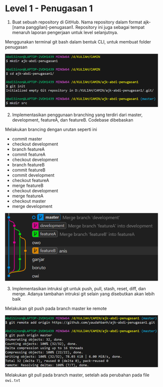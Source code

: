 # Level 1 - Penugasan 1

1. Buat sebuah repository di GitHub. Nama repository dalam format ajk-[nama panggilan]-penugasan1. Repository ini juga sebagai tempat menaruh laporan pengerjaan untuk level selanjutnya.

Menggunakan terminal git bash dalam bentuk CLI, untuk membuat folder penugasan

![no1](src/img/level1-no1.png)

2. Implementasikan penggunaan branching yang terdiri dari master, development, featureA, dan featureB. Codebase dibebaskan

Melakukan brancing dengan urutan seperti ini

- commit master
- checkout development
- branch featureA
- commit featureA
- checkout development
- branch featureB
- commit featureB
- commit development
- checkout featureA
- merge featureB
- checkout development
- merge featureA
- checkout master
- merge development

![no2](src/img/level1-no2.png)

3. Implementasikan intruksi git untuk push, pull, stash, reset, diff, dan merge. Adanya tambahan intruksi git selain yang disebutkan akan lebih baik

Melakukan git push pada branch master ke remote

![no3_push](src/img/level1-no3_1.png)

Melakukan git pull pada branch master, setelah ada perubahan pada file `owi.txt`